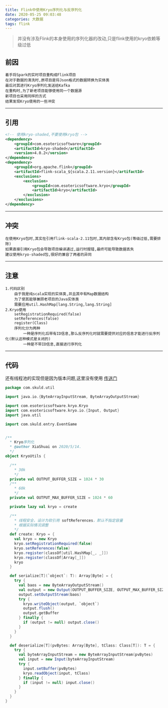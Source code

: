```yaml
---
title: Flink中使用Kryo序列化与反序列化
date: 2020-05-25 09:03:48
categories: 大数据
tags: flink
---
```


> 并没有涉及Flink的本身使用的序列化器的改动,只是flink使用的kryo依赖等级过低

<!-- more -->

## 前因
    着手将Spark的实时项目重构成Flink项目
    在对于数据的清洗时,原项目是将Json格式的数据转换为实体类
    最后对其进行Kryo序列化发送给Kafka
    在重构时,为了新老项目能够使用同一个数据源
    新项目也采用同样的方式
    结果发现Kryo使用的一些冲突

---

## 引用
```xml
<!-- 使用kryo-shaded,不要使用kryo包 -->
<dependency>
    <groupId>com.esotericsoftware</groupId>
    <artifactId>kryo-shaded</artifactId>
    <version>4.0.2</version>
</dependency>
<dependency>
    <groupId>org.apache.flink</groupId>
    <artifactId>flink-scala_${scala.2.11.version}</artifactId>
    <exclusions>
        <exclusion>
            <groupId>com.esotericsoftware.kryo</groupId>
            <artifactId>kryo</artifactId>
        </exclusion>
    </exclusions>
</dependency>
```

---

## 冲突
    在使用Kryo包时,其实在引用flink-scala-2.11包时,其内部含有Kryo包(等级过低,需要排除)
    如果直接引用Kryo包会导致项目编译通过,运行时报错,最终可能导致数据丢失
    建议使用kryo-shaded包,很好的兼容了两者的异同

---

## 注意
```
1.代码区别
    由于我是纯scala实现的实体类,并且其中有Map数据结构
    为了使其能够兼顾老项目的Java实体类
    需要应用util.HashMap[lang.String,lang.String]
2.Kryo使用
    setRegistrationRequired(false)
    setReferences(false)
    register(Class)
    序列化分为两种
        一种是序列化后带有ID信息,那么反序列化时就需要提供对应的信息才能进行反序列化(默认这种模式是关闭的)
        一种是不带ID信息,直接进行序列化
```    
---
    
## 代码
还有线程池的实现但是因为版本问题,这里没有使用
[传送门](https://www.programcreek.com/java-api-examples/index.php?api=com.esotericsoftware.kryo.pool.KryoPool)
```scala
package com.skuld.util

import java.io.{ByteArrayInputStream, ByteArrayOutputStream}

import com.esotericsoftware.kryo.Kryo
import com.esotericsoftware.kryo.io.{Input, Output}
import java.util

import com.skuld.entry.EventGame


/**
  * Kryo序列化
  * @author XiaShuai on 2020/5/14.
  */
object KryoUtils {

  /**
    * 30k
    */
  private val OUTPUT_BUFFER_SIZE = 1024 * 30
  /**
    * 60k
    */
  private val OUTPUT_MAX_BUFFER_SIZE = 1024 * 60

  private lazy val kryo = create

  /**
    * 线程安全，设计为软引用 softReferences，默认不指定容量
    * 根据实际情况调整
    */
  def create: Kryo = {
    val kryo = new Kryo
    kryo.setRegistrationRequired(false)
    kryo.setReferences(false)
    kryo.register(classOf[util.HashMap[_, _]])
    kryo.register(classOf[Array[_]])
    kryo
  }

  def serialize[T](`object`: T): Array[Byte] = {
    try {
      val baos = new ByteArrayOutputStream()
      val output = new Output(OUTPUT_BUFFER_SIZE, OUTPUT_MAX_BUFFER_SIZE)
      output.setOutputStream(baos)
      try {
        kryo.writeObject(output, `object`)
        output.flush()
        output.getBuffer
      } finally {
        if (output != null) output.close()
      }
    }
  }

  def deserialize[T](pvBytes: Array[Byte], tClass: Class[T]): T = {
    try {
      val byteArrayInputStream = new ByteArrayInputStream(pvBytes)
      val input = new Input(byteArrayInputStream)
      try {
        input.setBuffer(pvBytes)
        kryo.readObject(input, tClass)
      } finally {
        if (input != null) input.close()
      }
    }
  }
}
```